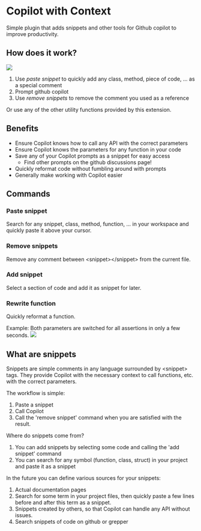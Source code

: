 # Copilot with Context
Simple plugin that adds snippets and other tools for Github copilot to improve productivity.

## How does it work?
![](https://i.imgur.com/GP94OfP.gif)
1. Use <i>paste snippet</i> to quickly add any class, method, piece of code, ... as a special comment
2. Prompt github copilot
3. Use <i>remove snippets</i> to remove the comment you used as a reference

Or use any of the other utility functions provided by this extension.

## Benefits
* Ensure Copilot knows how to call any API with the correct parameters
* Ensure Copilot knows the parameters for any function in your code
* Save any of your Copilot prompts as a snippet for easy access
    * Find other prompts on the github discussions page!
* Quickly reformat code without fumbling around with prompts
* Generally make working with Copilot easier
  
## Commands

### Paste snippet
Search for any snippet, class, method, function, ... in your workspace and quickly paste it above your cursor.

### Remove snippets
Remove any comment between \<snippet\>\</snippet\> from the current file.

### Add snippet
Select a section of code and add it as snippet for later.

### Rewrite function
Quickly reformat a function.

Example: Both parameters are switched for all assertions in only a few seconds. 
![](https://i.imgur.com/4xrWIMC.gif)

## What are snippets
Snippets are simple comments in any language surrounded by \<snippet\> tags. They provide Copilot with the necessary context to call functions, etc. with the correct parameters.

The workflow is simple:
1. Paste a snippet
2. Call Copilot
3. Call the 'remove snippet' command when you are satisfied with the result.

Where do snippets come from?
1. You can add snippets by selecting some code and calling the 'add snippet' command
2. You can search for any symbol (function, class, struct) in your project and paste it as a snippet

In the future you can define various sources for your snippets:
1. Actual documentation pages 
2. Search for some term in your project files, then quickly paste a few lines before and after this term as a snippet.
3. Snippets created by others, so that Copilot can handle any API without issues.
4. Search snippets of code on github or grepper

